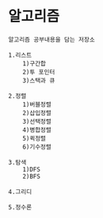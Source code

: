 # 알고리즘 

	알고리즘 공부내용을 담는 저장소
	
	1.리스트
		1)구간합
		2)투 포인터
		3)스택과 큐
		
	2.정렬
		1)버블정렬
		2)삽입정렬
		3)선택정렬
		4)병합정렬
		5)퀵정렬
		6)기수정렬
		
	3.탐색
		1)DFS
		2)BFS	
	
	4.그리디
	
	5.정수론	